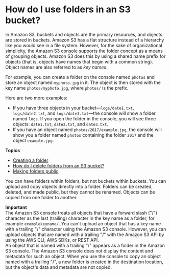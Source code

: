 # How do I use folders in an S3 bucket?<a name="using-folders"></a>

In Amazon S3, buckets and objects are the primary resources, and objects are stored in buckets\. Amazon S3 has a flat structure instead of a hierarchy like you would see in a file system\. However, for the sake of organizational simplicity, the Amazon S3 console supports the folder concept as a means of grouping objects\. Amazon S3 does this by using a shared name prefix for objects \(that is, objects have names that begin with a common string\)\. Object names are also referred to as *key names*\.

For example, you can create a folder on the console named `photos` and store an object named `myphoto.jpg` in it\. The object is then stored with the key name `photos/myphoto.jpg`, where `photos/` is the prefix\.

Here are two more examples: 
+ If you have three objects in your bucket—`logs/date1.txt`, `logs/date2.txt`, and `logs/date3.txt`—the console will show a folder named `logs`\. If you open the folder in the console, you will see three objects: `date1.txt`, `date2.txt`, and `date3.txt`\.
+ If you have an object named `photos/2017/example.jpg`, the console will show you a folder named `photos` containing the folder `2017` and the object `example.jpg`\.

**Topics**
+ [Creating a folder](create-folder.md)
+ [How do I delete folders from an S3 bucket?](delete-folders.md)
+ [Making folders public](public-folders.md)

You can have folders within folders, but not buckets within buckets\. You can upload and copy objects directly into a folder\. Folders can be created, deleted, and made public, but they cannot be renamed\. Objects can be copied from one folder to another\. 

**Important**  
The Amazon S3 console treats all objects that have a forward slash \("/"\) character as the last \(trailing\) character in the key name as a folder, for example `examplekeyname/`\. You can't upload an object that has a key name with a trailing "/" character using the Amazon S3 console\. However, you can upload objects that are named with a trailing "/" with the Amazon S3 API by using the AWS CLI, AWS SDKs, or REST API\.   
An object that is named with a trailing "/" appears as a folder in the Amazon S3 console\. The Amazon S3 console does not display the content and metadata for such an object\. When you use the console to copy an object named with a trailing "/", a new folder is created in the destination location, but the object's data and metadata are not copied\. 